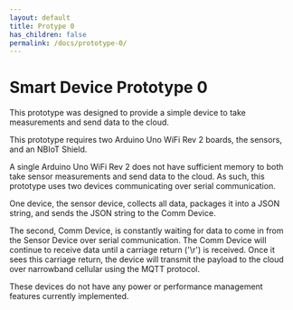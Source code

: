 ```yaml
---
layout: default
title: Protype 0
has_children: false
permalink: /docs/prototype-0/
---
```


# Smart Device Prototype 0

This prototype was designed to provide a simple device to take measurements and send data to the cloud.

This prototype requires two Arduino Uno WiFi Rev 2 boards, the sensors, and an NBIoT Shield.

A single Arduino Uno WiFi Rev 2 does not have sufficient memory to both take sensor measurements and send data to the cloud. As such, this prototype uses two devices communicating over serial communication.

One device, the sensor device, collects all data, packages it into a JSON string, and sends the JSON string to the Comm Device.

The second, Comm Device, is constantly waiting for data to come in from the Sensor Device over serial communication. The Comm Device will continue to receive data until a carriage return ('\r') is received. Once it sees this carriage return, the device will transmit the payload to the cloud over narrowband cellular using the MQTT protocol.

These devices do not have any power or performance management features currently implemented.
